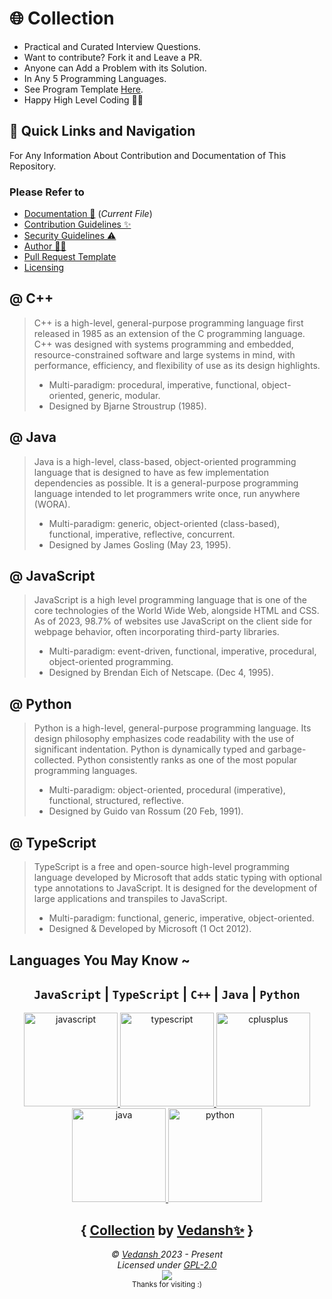 # 🌐 Collection

* Practical and Curated Interview Questions.
* Want to contribute? Fork it and Leave a PR.
* Anyone can Add a Problem with its Solution.
* In Any 5 Programming Languages.
* See Program Template [Here](https://github.com/offensive-vk/Collection/blob/master/.github/program_template.md).
* Happy High Level Coding 🧑‍💻

## 🧭 Quick Links and Navigation

For Any Information About Contribution and Documentation of This Repository.

### Please Refer to

* [Documentation 📖](https://github.com/offensive-vk/Collection/blob/master/.github/readme.md) (*Current File*)
* [Contribution Guidelines ✨](https://github.com/offensive-vk/Collection/blob/master/.github/contributing.md)
* [Security Guidelines ⚠️](https://github.com/offensive-vk/Collection/blob/master/.github/security.md)
* [Author 🧑‍💻](https://github.com/offensive-vk/)
* [Pull Request Template](https://github.com/offensive-vk/Collection/blob/master/.github/pull_request_template.md)
* [Licensing](https://github.com/offensive-vk/Collection/blob/master/license)

## @ C++
>
> C++ is a high-level, general-purpose programming language first released in 1985 as an extension of the C programming language. C++ was designed with systems programming and embedded, resource-constrained software and large systems in mind, with performance, efficiency, and flexibility of use as its design highlights.
>
> * Multi-paradigm: procedural, imperative, functional, object-oriented, generic, modular.
> * Designed by Bjarne Stroustrup (1985).

## @ Java
>
> Java is a high-level, class-based, object-oriented programming language that is designed to have as few implementation dependencies as possible. It is a general-purpose programming language intended to let programmers write once, run anywhere (WORA).
>
> * Multi-paradigm: generic, object-oriented (class-based), functional, imperative, reflective, concurrent.
> * Designed by James Gosling (May 23, 1995).

## @ JavaScript
>
> JavaScript is a high level programming language that is one of the core technologies of the World Wide Web, alongside HTML and CSS. As of 2023, 98.7% of websites use JavaScript on the client side for webpage behavior, often incorporating third-party libraries.
>
> * Multi-paradigm: event-driven, functional, imperative, procedural, object-oriented programming.
> * Designed by Brendan Eich of Netscape. (Dec 4, 1995).

## @ Python
>
> Python is a high-level, general-purpose programming language. Its design philosophy emphasizes code readability with the use of significant indentation. Python is dynamically typed and garbage-collected. Python consistently ranks as one of the most popular programming languages.
>
> * Multi-paradigm: object-oriented, procedural (imperative), functional, structured, reflective.
> * Designed by Guido van Rossum (20 Feb, 1991).

## @ TypeScript
>
> TypeScript is a free and open-source high-level programming language developed by Microsoft that adds static typing with optional type annotations to JavaScript. It is designed for the development of large applications and transpiles to JavaScript.
>
> * Multi-paradigm: functional, generic, imperative, object-oriented.
> * Designed & Developed by Microsoft (1 Oct 2012).

## Languages You May Know ~

<div align="center">
  
## `JavaScript` | `TypeScript` | `C++` | `Java` | `Python`

  <a href="https://developer.mozilla.org/en-US/docs/Web/JavaScript" target="_blank" rel="noreferrer">
  <img src="https://cdn.jsdelivr.net/gh/offensive-vk/Icons@master/javascript/javascript-original.svg" alt="javascript" width="150" height="150"/>
  </a>
  <a href="https://www.typescriptlang.org/" target="_blank" rel="noreferrer"> <img src="https://cdn.jsdelivr.net/gh/offensive-vk/Icons@master/typescript/typescript-original.svg" alt="typescript" width="150" height="150"/> </a>
  <a href="https://www.w3schools.com/cpp/" target="_blank" rel="noreferrer"> <img src="https://cdn.jsdelivr.net/gh/offensive-vk/Icons@master/cplusplus/cplusplus-original.svg" alt="cplusplus" width="150" height="150"/> </a>
  <a href="https://www.java.com" target="_blank" rel="noreferrer"> <img src="https://cdn.jsdelivr.net/gh/offensive-vk/Icons@master/java/java-original.svg" alt="java" width="150" height="150"/> </a>
  <a href="https://www.python.org" target="_blank" rel="noreferrer"> <img src="https://cdn.jsdelivr.net/gh/offensive-vk/Icons@master/python/python-original.svg" alt="python" width="150" height="150"/> </a>
  
## { [Collection](https://github.com/offensive-vk/Collection) by [Vedansh✨](https://github.com/offensive-vk) }

</div>

<p align="center">
  <i>&copy; <a href="https://github.com/offensive-vk/">Vedansh </a> 2023 - Present</i><br>
  <i>Licensed under <a href="">GPL-2.0 </a></i><br>
  <a href="https://github.com/npm-run-test"><img src="https://i.ibb.co/4KtpYxb/octocat-clean-mini.png" /></a><br>
  <sup>Thanks for visiting :)</sup>
</p>
